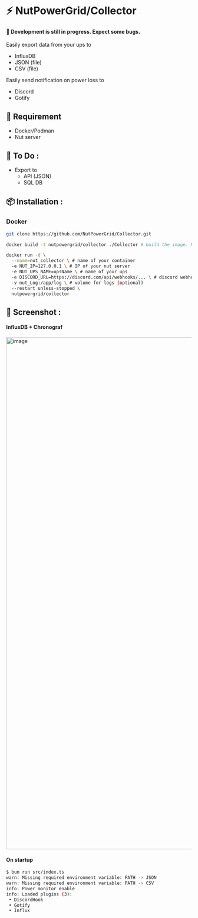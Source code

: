 # ⚡ NutPowerGrid/Collector
#### 📢 Development is still in progress. Expect some bugs.

Easily export data from your ups to

- InfluxDB
- JSON (file)
- CSV (file)

Easily send notification on power loss to

- Discord
- Gotify

## 🔧 Requirement

- Docker/Podman
- Nut server

## 📝 To Do :

- Export to
  - API (JSON)
  - SQL DB

## 📦 Installation :

### Docker

```bash
git clone https://github.com/NutPowerGrid/Collector.git

docker build -t nutpowergrid/collector ./Collector # build the image. Necessary, image is not available on docker hub (yet).

docker run -d \
  --name=nut_collector \ # name of your container
  -e NUT_IP=127.0.0.1 \ # IP of your nut server
  -e NUT_UPS_NAME=upsName \ # name of your ups
  -e DISCORD_URL=https://discord.com/api/webhooks/... \ # discord webhook url (see all availables options in .env)
  -v nut_Log:/app/log \ # volume for logs (optional)
  --restart unless-stopped \
  nutpowergrid/collector
```

## 🌄 Screenshot :

#### InfluxDB + Chronograf
<img width="1385" alt="image" src="https://github.com/NutPowerGrid/Collector/assets/56845767/aee5ba44-55a8-42b4-9b65-4ad4b2bfef59">

#### On startup
```bash
$ bun run src/index.ts
warn: Missing required environment variable: PATH -> JSON
warn: Missing required environment variable: PATH -> CSV
info: Power monitor enable
info: Loaded plugins (3):
 • DiscordHook
 • Gotify
 • Influx
```
